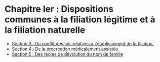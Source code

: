 # Chapitre Ier : Dispositions communes à la filiation légitime et à la filiation naturelle

- [Section 3 : Du conflit des lois relatives à l'établissement de la filiation.](section-3)
- [Section 4 : De la procréation médicalement assistée.](section-4)
- [Section 5 : Des règles de dévolution du nom de famille](section-5)
